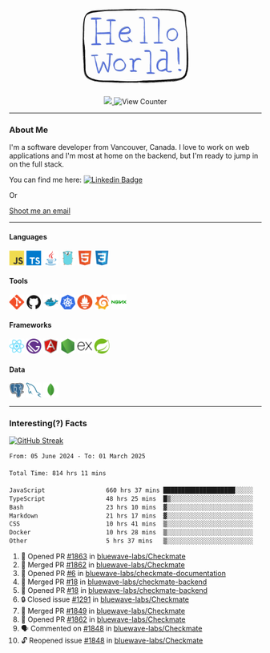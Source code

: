<div align="center">
    <img src="./img/hello_world.webp" height="200px" width="">
    <div>
        <a href="https://www.linkedin.com/in/ajhollid">
            <img src="https://img.shields.io/badge/LinkedIn-blue"/>
        </a>
        <img src="https://komarev.com/ghpvc/?username=ajhollid&color=yellow" alt="View Counter">
    </div>
</div>

---

### About Me

I'm a software developer from Vancouver, Canada. I love to work on web applications and I'm most at home on the backend, but I'm ready to jump in on the full stack.

You can find me here: [![Linkedin Badge](https://img.shields.io/badge/-ajhollid-blue?style=flat&logo=Linkedin&logoColor=white)](https://www.linkedin.com/in/ajhollid)

Or

[Shoot me an email](mailto:ajhollid@gmail.com)

---

#### Languages

<div>
    <img src="./img/devicons/javascript-original.svg" width=30 height=30 alt="JavaScript">
    <img src="/img/devicons/typescript-original.svg" width=30 height=30 alt="TypeScript">
    <img src="./img/devicons/java-original.svg" width=30 height=30 alt="Java">
    <img src="./img/devicons/go-original.svg" width=30 height=30 alt="Golang">
    <img src="./img/devicons/html5-original.svg" width=30 height=30 alt="HTML 5">
    <img src="./img/devicons/css3-original.svg" width=30 height=30 alt="CSS 3">
</div>

#### Tools

<div>
    <img src="./img/devicons/git-original.svg" width=30 height=30 alt="Git">
    <img src="./img/devicons/github-original.svg" width=30 height=30 alt="Github">
    <img src="./img/devicons/docker-original.svg" width=30 
    height=30 alt="Docker">
    <img src="./img/devicons/kubernetes-original.svg" width=30 height=30 alt="K8">
    <img src="./img/devicons/prometheus-original.svg" width=30 height=30 alt="Prometheus">
    <img src="./img/devicons/grafana-original.svg" width=30 height=30 alt="Grafana">
    <img src="./img/devicons/nginx-original.svg" width=30 height=30 alt="Nginx">
</div>

#### Frameworks

<div>
    <img src="./img/devicons/react-original.svg" width=30 height=30 alt="React">
    <img src="./img/devicons/gatsby-original.svg" width=30 height=30 alt="Gatsby">
    <img src="./img/devicons/angularjs-original.svg" width=30 height=30 alt="AngularJS">
    <img src="./img/devicons/nodejs-original.svg" width=30 height=30 alt="NodeJS">
    <img src="./img/devicons/express-original.svg" width=30 height=30 alt="Express">
    <img src="./img/devicons/spring-original.svg" width=30 height=30 alt="Spring">
</div>

#### Data

<div>
    <img src="./img/devicons/postgresql-original.svg" width=30 height=30 alt="Postgresql">
    <img src="./img/devicons/mysql-original.svg" width=30 height=30 alt="Mysql">
    <img src="./img/devicons/mongodb-original.svg" width=30 height=30 alt="MongoDB">
</div>

---

### Interesting(?) Facts

[![GitHub Streak](http://github-readme-streak-stats.herokuapp.com?user=ajhollid)](https://git.io/streak-stats)

 <!--START_SECTION:waka-->

```txt
From: 05 June 2024 - To: 01 March 2025

Total Time: 814 hrs 11 mins

JavaScript                 660 hrs 37 mins ████████████████████░░░░░   80.58 %
TypeScript                 48 hrs 25 mins  █▒░░░░░░░░░░░░░░░░░░░░░░░   05.91 %
Bash                       23 hrs 10 mins  ▓░░░░░░░░░░░░░░░░░░░░░░░░   02.83 %
Markdown                   21 hrs 17 mins  ▓░░░░░░░░░░░░░░░░░░░░░░░░   02.60 %
CSS                        10 hrs 41 mins  ▒░░░░░░░░░░░░░░░░░░░░░░░░   01.30 %
Docker                     10 hrs 28 mins  ▒░░░░░░░░░░░░░░░░░░░░░░░░   01.28 %
Other                      5 hrs 37 mins   ▒░░░░░░░░░░░░░░░░░░░░░░░░   00.69 %
```

<!--END_SECTION:waka-->


<!--START_SECTION:activity-->
1. 💪 Opened PR [#1863](https://github.com/bluewave-labs/Checkmate/pull/1863) in [bluewave-labs/Checkmate](https://github.com/bluewave-labs/Checkmate)
2. 🎉 Merged PR [#1862](https://github.com/bluewave-labs/Checkmate/pull/1862) in [bluewave-labs/Checkmate](https://github.com/bluewave-labs/Checkmate)
3. 💪 Opened PR [#6](https://github.com/bluewave-labs/checkmate-documentation/pull/6) in [bluewave-labs/checkmate-documentation](https://github.com/bluewave-labs/checkmate-documentation)
4. 🎉 Merged PR [#18](https://github.com/bluewave-labs/checkmate-backend/pull/18) in [bluewave-labs/checkmate-backend](https://github.com/bluewave-labs/checkmate-backend)
5. 💪 Opened PR [#18](https://github.com/bluewave-labs/checkmate-backend/pull/18) in [bluewave-labs/checkmate-backend](https://github.com/bluewave-labs/checkmate-backend)
6. 🔒 Closed issue [#1291](https://github.com/bluewave-labs/Checkmate/issues/1291) in [bluewave-labs/Checkmate](https://github.com/bluewave-labs/Checkmate)
7. 🎉 Merged PR [#1849](https://github.com/bluewave-labs/Checkmate/pull/1849) in [bluewave-labs/Checkmate](https://github.com/bluewave-labs/Checkmate)
8. 💪 Opened PR [#1862](https://github.com/bluewave-labs/Checkmate/pull/1862) in [bluewave-labs/Checkmate](https://github.com/bluewave-labs/Checkmate)
9. 🗣 Commented on [#1848](https://github.com/bluewave-labs/Checkmate/issues/1848#issuecomment-2695315581) in [bluewave-labs/Checkmate](https://github.com/bluewave-labs/Checkmate)
10. 🔓 Reopened issue [#1848](https://github.com/bluewave-labs/Checkmate/issues/1848) in [bluewave-labs/Checkmate](https://github.com/bluewave-labs/Checkmate)
<!--END_SECTION:activity-->
